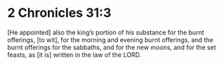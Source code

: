 # 2 Chronicles 31:3

[He appointed] also the king’s portion of his substance for the burnt offerings, [to wit], for the morning and evening burnt offerings, and the burnt offerings for the sabbaths, and for the new moons, and for the set feasts, as [it is] written in the law of the LORD.